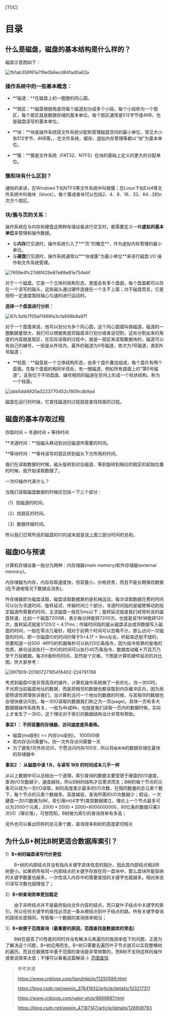 [TOC]

# 目录

## 什么是磁盘，磁盘的基本结构是什么样的？

磁盘示意图如下：

![fb1ab359f61a7f8e0b6ecd84fad0a62a](https://s2.loli.net/2025/07/21/RQyvLpEZj73sUxD.jpg)



### 操作系统中的一些基本概念：

* **磁道：**在磁盘上的一圈圈的同心圆。

* **扇区：**磁盘根据角度将每个磁道划分成多个小段，每个小段称为一个扇区，每个扇区就是数据存储的基本单位。每个扇区通常是512字节或4KB，也是磁盘读写的基本单位。

* **块：**块是操作系统获文件系统分配和管理磁盘空间的最小单位，常见大小有512字节、4KB等。，在文件系统、缓存、虚拟内存管理等都以“块”为基本单位。
* **簇：**簇是文件系统（FAT32、NTFS）在块的基础上定义的更大的分配单位。

### 簇和块有什么区别？

​	通俗的来讲，在Windows下如NTFS等文件系统中叫做簇；在Linux下如Ext4等文件系统中叫做块（block）。每个簇或者块可以包括2、4、8、16、32、64…2的n次方个扇区。

### 块/簇与页的关系：

操作系统在与内存和硬盘这两种存储设备进行交互时，都需要定义一种**虚拟的基本单位**来管理和操作数据。

* 与**内存**打交道时，操作系统引入了**“页”的概念**，作为虚拟内存管理的最小单位。
* 与**硬盘**打交道时，操作系统通常以**“块或簇”为最小单位**来进行磁盘 I/O 操作和文件系统管理。

![7659e4fc27d8f429e87e88e81e754ebf](https://s2.loli.net/2025/07/21/xrn3KPCmAubzRJS.png)

​	对于一个磁盘。它是一个立体的结构形态，里面会有多个盘面，每个盘面都可以存在一个读写的磁头，这些磁头通过硬件连接在一个主干上面；对于磁盘而言，它是按照一定速度围绕轴心匀速的进行运动的。

**选择一个盘面进行分析：**

![67c3a1b7f05af1469fa3cfa698b8a97f](https://s2.loli.net/2025/07/21/xZ98icoyUARt4Fr.png)

对于一个盘面来说，他可以划分为多个同心圆，这个同心圆就叫做磁道，磁道的一圈数据量很大，我们可以根据角度将磁盘进行划分或者说切割，这些分割出来的角度的内容就是扇区，在实际读取的过程中，就是一扇区来读取数据块的，磁道可以有自己的编号，一般是从外往内，最外的磁道为0号磁道，依次为1号磁道，直到N号磁道；

* **柱面：**磁盘是一个立体结构形态，由多个盘片叠加组成，每个盘片有两个盘面。在每个盘面的相同半径处，有一圈磁道，例如所有盘面上的“第0号磁道”。这些位于不同盘面、编号相同的磁道在空间上形成一个柱状结构，称为一个柱面。

![abb5dd4920a0223770452cf809cdb9ad](https://s2.loli.net/2025/07/21/nVviPmq2QYyAhRc.png)

磁盘在运行的时候，它查找磁道的过程就是查找柱面的过程。

## 磁盘的基本存取过程

存取时间 = 寻道时间 + 等待时间

**寻道时间：**指磁头移动到对应磁道所需要的时间。

**等待时间：**等待读写的扇区转到磁头下方所用的时间。

我们在读取数据的时候，磁头旋转到对应磁道，等到旋转到相应的扇区的起始位置的时候，就开始读取数据了。

一次IO操作代表什么？

当我们读取磁盘数据的时候应包括一下三个部分：

（1）找磁道的时间。

（2）找扇区的时间。

（3）数据传输时间。

所以我们日常所说的磁盘的IO的成本就是说上面三部分时间的总和。

## 磁盘IO与预读

计算机存储设备一般分为两种：内存储器(main memory)和外存储器(external memory)。 

内存储器为内存，内存存取速度快，但容量小，价格昂贵，而且不能长期保存数据(在不通电情况下数据会消失)。

外存储器即为磁盘读取，磁盘读取数据靠的是机械运动，每次读取数据花费的时间可以分为寻道时间、旋转延迟、传输时间三个部分，寻道时间指的是磁臂移动到指定磁道所需要的时间，主流磁盘一般在5ms以下；旋转延迟就是我们经常听说的磁盘转速，比如一个磁盘7200转，表示每分钟能转7200次，也就是说1秒钟能转120次，旋转延迟就是1/120/2 = 4.17ms；传输时间指的是从磁盘读出或将数据写入磁盘的时间，一般在零点几毫秒，相对于前两个时间可以忽略不计。那么访问一次磁盘的时间，即一次磁盘IO的时间约等于5+4.17 = 9ms左右，听起来还挺不错的，但要知道一台500 -MIPS的机器每秒可以执行5亿条指令，因为指令依靠的是电的性质，换句话说执行一次IO的时间可以执行40万条指令，数据库动辄十万百万乃至千万级数据，每次9毫秒的时间，显然是个灾难。下图是计算机硬件延迟的对比图，供大家参考：

![997909-20190727165418402-224791766](https://s2.loli.net/2025/07/21/Iw3ensRNQAUjvug.png)

考虑到磁盘IO是非常高昂的操作，计算机操作系统做了一些优化，当一次IO时，不光把当前磁盘地址的数据，而是把相邻的数据也都读取到内存缓冲区内，因为局部预读性原理告诉我们，当计算机访问一个地址的数据的时候，与其相邻的数据也会很快被访问到。每一次IO读取的数据我们称之为一页(page)。具体一页有多大数据跟操作系统有关，一般为4k或8k，也就是我们读取一页内的数据时候，实际上才发生了一次IO，这个理论对于索引的数据结构设计非常有帮助。

**事实1 ： 不同容量的存储器，访问速度差异悬殊。**

* 磁盘(ms级别) << 内存(ns级别)， 100000倍
* 若内存访问需要1s，则一次外存访问需要一天
* 为了避免1次外存访问，宁愿访问内存100次...所以将`最常用`的数据存储在最快的存储器中

**事实2 ： 从磁盘中读 1 B，与读写 1KB 的时间成本几乎一样**

​	从以上数据中可以总结出一个道理，索引查询的数据主要受限于硬盘的I/O速度，查询I/O次数越少，速度越快，所以B树的结构才应需求而生；B树的每个节点的元素可以视为一次I/O读取，树的高度表示最多的I/O次数，在相同数量的总元素个数下，每个节点的元素个数越多，高度越低，查询所需的I/O次数越少；假设，一次硬盘一次I/O数据为8K，索引用int(4字节)类型数据建立，理论上一个节点最多可以为2000个元素，$2000 *2000*2000$=8000000000，80亿条的数据只需3次I/O（理论值），可想而知，B树做为索引的查询效率有多高；

另外也可以看出同样的总元素个数，查询效率和树的高度密切相关

## 为什么B+树比B树更适合数据库索引？

1）**B+树的磁盘读写代价更低**

　　B+树的内部结点并没有指向关键字具体信息的指针。因此其内部结点相对B 树更小。如果把所有同一内部结点的关键字存放在同一盘块中，那么盘块所能容纳的关键字数量也越多。一次性读入内存中的需要查找的关键字也就越多。相对来说IO读写次数也就降低了；

2）**B+树查询效率更加稳定**

　　由于非终结点并不是最终指向文件内容的结点，而只是叶子结点中关键字的索引。所以任何关键字的查找必须走一条从根结点到叶子结点的路。所有关键字查询的路径长度相同，导致每一个数据的查询效率相当；

3）**B+树便于范围查询（最重要的原因，范围查找是数据库的常态）**

　　B树在提高了IO性能的同时并没有解决元素遍历的我效率低下的问题，正是为了解决这个问题，B+树应用而生。B+树只需要去遍历叶子节点就可以实现整棵树的遍历。而且在数据库中基于范围的查询是非常频繁的，而B树不支持这样的操作或者说效率太低；不懂可以看看这篇解读-》[范围查找](https://zhuanlan.zhihu.com/p/54102723)



> 参考来源
>
> https://www.cnblogs.com/lianzhilei/p/11250589.html
>
> https://blog.csdn.net/weixin_37641832/article/details/103217311
>
> https://www.cnblogs.com/valor-xh/p/6669897.html
>
> https://blog.csdn.net/weixin_47187147/article/details/126908793
